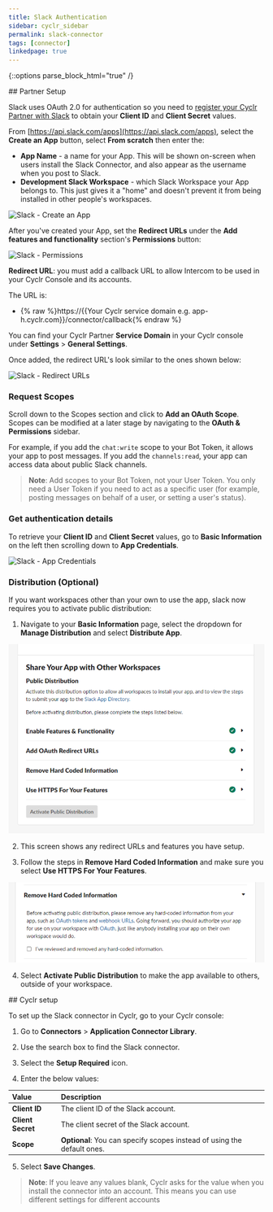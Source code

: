 ```yaml
---
title: Slack Authentication
sidebar: cyclr_sidebar
permalink: slack-connector
tags: [connector]
linkedpage: true
---
```

{::options parse_block_html="true" /}
<section class="card">
## Partner Setup

Slack uses OAuth 2.0 for authentication so you need to [register your Cyclr Partner with Slack](https://api.slack.com/apps) to obtain your **Client ID** and **Client Secret** values.

From [https://api.slack.com/apps](https://api.slack.com/apps), select the **Create an App** button, select **From scratch** then enter the:
*  **App Name** - a name for your App.  This will be shown on-screen when users install the Slack Connector, and also appear as the username when you post to Slack.
*  **Development Slack Workspace** - which Slack Workspace your App belongs to.  This just gives it a "home" and doesn't prevent it from being installed in other people's workspaces.

![Slack - Create an App](./images/slack-create-an-app.png)

After you've created your App, set the **Redirect URLs** under the **Add features and functionality** section's **Permissions** button:

![Slack - Permissions](./images/slack-permissions.png)

**Redirect URL**: you must add a callback URL to allow Intercom to be used in your Cyclr Console and its accounts.

The URL is:

*   {% raw %}https://{{Your Cyclr service domain e.g. app-h.cyclr.com}}/connector/callback{% endraw %}

You can find your Cyclr Partner **Service Domain** in your Cyclr console under **Settings** > **General Settings**.

Once added, the redirect URL's look similar to the ones shown below:

![Slack - Redirect URLs](./images/slack-redirect-urls.png)
### Request Scopes
Scroll down to the Scopes section and click to **Add an OAuth Scope**. Scopes can be modified at a later stage by navigating to the **OAuth & Permissions** sidebar.

For example, if you add the `chat:write` scope to your Bot Token, it allows your app to post messages. If you add the `channels:read`, your app can access data about public Slack channels.

>  **Note**: Add scopes to your Bot Token, not your User Token. You only need a User Token if you need to act as a specific user (for example, posting messages on behalf of a user, or setting a user's status).

### Get authentication details

To retrieve your **Client ID** and **Client Secret** values, go to **Basic Information** on the left then scrolling down to **App Credentials**.

![Slack - App Credentials](./images/slack-app-credentials.png)

### Distribution (Optional)
If you want workspaces other than your own to use the app, slack now requires you to activate public distribution:

1.  Navigate to your **Basic Information** page, select the dropdown for **Manage Distribution** and select **Distribute App**. 

  ![Slack - Manage Distribution](./images/slack-manage-distribution.png)

2.  This screen shows any redirect URLs and features you have setup. 

3.  Follow the steps in **Remove Hard Coded Information** and make sure you select **Use HTTPS For Your Features**.

  ![Slack - Remove Hardcoding](./images/slack-remove-hardcoding.png)

4.  Select **Activate Public Distribution** to make the app available to others, outside of your workspace.
</section>
<section class="card">
## Cyclr setup

To set up the Slack connector in Cyclr, go to your Cyclr console:

1. Go to **Connectors** > **Application Connector Library**.

2. Use the search box to find the Slack connector.

3. Select the **Setup Required** icon.

4. Enter the below values:

| Value              | Description                                 |
| :----------------- | :------------------------------------------ |
| **Client ID**   | The client ID of the Slack account.                               |
| **Client Secret**   | The client secret of the Slack account.                             |
| **Scope**| **Optional**: You can specify scopes instead of using the default ones.       |

5. Select **Save Changes**.

> **Note**: If you leave any values blank, Cyclr asks for the value when you install the connector into an account. This means you can use different settings for different accounts
</section>
